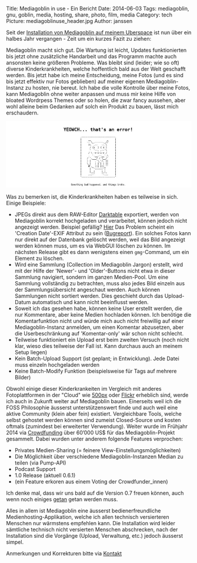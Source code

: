 Title: Mediagoblin in use - Ein Bericht
Date: 2014-06-03
Tags: mediagoblin, gnu, goblin, media, hosting, share, photo, film, media
Category: tech
Picture: mediagoblinuse_header.jpg
Author: janssen

Seit der [Installation von Mediagoblin auf meinem Uberspace](http://aurka.com/mediagoblin-auf-uberspace.html) ist nun über ein halbes Jahr vergangen - Zeit um ein kurzes Fazit zu ziehen:

Mediagoblin macht sich gut. Die Wartung ist leicht, Updates funktionierten bis jetzt ohne zusätzliche Handarbeit und das Programm machte auch ansonsten keine größeren Probleme. Was bleibt sind (leider; wie so oft) diverse Kinderkrankheiten, welche hoffentlich bald aus der Welt geschafft werden. Bis jetzt habe ich meine Entscheidung, meine Fotos (und es sind bis jetzt effektiv nur Fotos geblieben) auf meiner eigenen Mediagoblin-Instanz zu hosten, nie bereut. Ich habe die volle Kontrolle über meine Fotos, kann Mediagoblin ohne weiter anpassen und muss mir keine Hilfe von bloated Wordrpess Themes oder so holen, die zwar fancy aussehen, aber wohl alleine beim Gedanken auf solch ein Produkt zu bauen, lässt mich erschaudern.

![Mediagoblin Fehler](pictures/mediagoblin_error.jpg)

Was zu bemerken ist, die Kinderkrankheiten haben es teilweise in sich. Einige Beispiele:

* JPEGs direkt aus dem RAW-Editor [Darktable](http://www.darktable.org/) exportiert, werden von Mediagoblin korrekt hochgeladen und verarbeitet, können jedoch nicht angezeigt werden. Beispiel gefällig? [Hier](http://mediagoblin.aurka.com/mediagoblin/mg.fcgi/u/janssen/m/boom-1335/) Das Problem scheint ein 'Creation Date'-EXIF Attribut zu sein  ([Bugreport](https://issues.mediagoblin.org/ticket/825)). Ein solches Fotos kann nur direkt auf der Datenbank gelöscht werden, weil das Bild angezeigt werden können muss, um es via WebGUI löschen zu können. Im nächsten Release gibt es dann wenigstens einen `gmg`-Command, um ein Element zu löschen.
* Wird eine Sammlung (Collection im Mediagoblin Jargon) erstellt, wird mit der Hilfe der 'Newer'- und 'Older'-Buttons nicht etwa in dieser Sammlung navigiert, sondern im ganzen Medien-Pool. Um eine Sammlung vollständig zu betrachten, muss also jedes Bild einzeln aus der Sammlungsübersicht angeschaut werden. Auch können Sammlungen nicht sortiert werden. Dies geschieht durch das Upload-Datum automatisch und kann nicht beeinflusst werden.
* Soweit ich das gesehen habe, können keine User erstellt werden, die nur Kommentare, aber keine Medien hochladen können. Ich benötige die Komentarfunktion nicht und würde mich auch nicht freiwillig auf einer Mediagoblin-Instanz anmelden, um einen Komentar abzusetzen, aber die Userbeschränkung auf 'Komentar-only' wär schon nicht schlecht.
* Teilweise funktioniert ein Upload erst beim zweiten Versuch (noch nicht klar, wieso dies teilweise der Fall ist. Kann durchaus auch an meinem Setup liegen)
* Kein Batch-Upload Support (ist geplant; in Entwicklung). Jede Datei muss einzeln hochgeladen werden
* Keine Batch-Modify Funktion (beispielsweise für Tags auf mehrere Bilder)

Obwohl einige dieser Kinderkrankeiten im Vergleich mit anderes Fotoplattformen in der "Cloud" wie [500px](http://500px.com/) oder [Flickr](https://secure.flickr.com/) erheblich sind, werde ich auch in Zukunft weiter auf Mediagoblin bauen. Einerseits weil ich die FOSS Philosophie äusserst unterstützenswert finde und auch weil eine aktive Community (klein aber fein) existiert. Vergleichbare Tools, welche selbst gehostet werden können sind zumeist Closed-Source und kosten oftmals (zumindest bei erweiterter Verwendung). Weiter wurde im Frühjahr 2014 via [Crowdfunding](http://mediagoblin.org/news/campaign-success.html) über 60’000 US$ für das Mediagoblin-Projekt gesammelt. Dabei wurden unter anderem folgende Features verprochen:

* Privates Medien-Sharing (= feinere View-Einstellungsmöglichkeiten)
* Die Möglichkeit über verschiedene Mediagoblin-Instanzen Median zu teilen (via Pump-API)
* Podcast Support
* 1.0 Release (aktuell 0.6.1)
* (ein Feature erkoren aus einem Voting der Crowdfunder_innen)

Ich denke mal, dass wir uns bald auf die Version 0.7 freuen können, auch wenn noch einiges [getan](https://issues.mediagoblin.org/query?status=new&status=in_progress&status=accepted&status=review&group=status&milestone=0.7.0 "Roadmap") getan werden muss.

Alles in allem ist Mediagoblin eine äusserst bedienerfreundliche Medienhosting-Applikation, welche ich allen technisch versierteren Menschen nur wärmstens empfehlen kann. Die Installation wird leider sämtliche technisch nicht versierten Menschen abschrecken, nach der Installation sind die Vorgänge (Upload, Verwaltung, etc.) jedoch äusserst simpel.

Anmerkungen und Korrekturen bitte via [Kontakt](http://aurka.com/pages/about.html)
